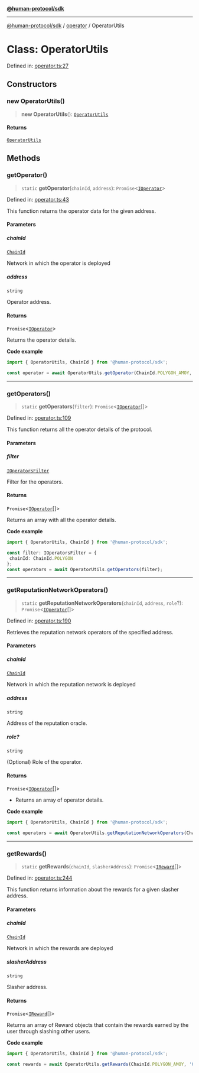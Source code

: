 [**@human-protocol/sdk**](../../README.md)

***

[@human-protocol/sdk](../../modules.md) / [operator](../README.md) / OperatorUtils

# Class: OperatorUtils

Defined in: [operator.ts:27](https://github.com/humanprotocol/human-protocol/blob/1fed10bebf38e474662f3001345d050ccf6fda2f/packages/sdk/typescript/human-protocol-sdk/src/operator.ts#L27)

## Constructors

### new OperatorUtils()

> **new OperatorUtils**(): [`OperatorUtils`](OperatorUtils.md)

#### Returns

[`OperatorUtils`](OperatorUtils.md)

## Methods

### getOperator()

> `static` **getOperator**(`chainId`, `address`): `Promise`\<[`IOperator`](../../interfaces/interfaces/IOperator.md)\>

Defined in: [operator.ts:43](https://github.com/humanprotocol/human-protocol/blob/1fed10bebf38e474662f3001345d050ccf6fda2f/packages/sdk/typescript/human-protocol-sdk/src/operator.ts#L43)

This function returns the operator data for the given address.

#### Parameters

##### chainId

[`ChainId`](../../enums/enumerations/ChainId.md)

Network in which the operator is deployed

##### address

`string`

Operator address.

#### Returns

`Promise`\<[`IOperator`](../../interfaces/interfaces/IOperator.md)\>

Returns the operator details.

**Code example**

```ts
import { OperatorUtils, ChainId } from '@human-protocol/sdk';

const operator = await OperatorUtils.getOperator(ChainId.POLYGON_AMOY, '0x62dD51230A30401C455c8398d06F85e4EaB6309f');
```

***

### getOperators()

> `static` **getOperators**(`filter`): `Promise`\<[`IOperator`](../../interfaces/interfaces/IOperator.md)[]\>

Defined in: [operator.ts:109](https://github.com/humanprotocol/human-protocol/blob/1fed10bebf38e474662f3001345d050ccf6fda2f/packages/sdk/typescript/human-protocol-sdk/src/operator.ts#L109)

This function returns all the operator details of the protocol.

#### Parameters

##### filter

[`IOperatorsFilter`](../../interfaces/interfaces/IOperatorsFilter.md)

Filter for the operators.

#### Returns

`Promise`\<[`IOperator`](../../interfaces/interfaces/IOperator.md)[]\>

Returns an array with all the operator details.

**Code example**

```ts
import { OperatorUtils, ChainId } from '@human-protocol/sdk';

const filter: IOperatorsFilter = {
 chainId: ChainId.POLYGON
};
const operators = await OperatorUtils.getOperators(filter);
```

***

### getReputationNetworkOperators()

> `static` **getReputationNetworkOperators**(`chainId`, `address`, `role`?): `Promise`\<[`IOperator`](../../interfaces/interfaces/IOperator.md)[]\>

Defined in: [operator.ts:190](https://github.com/humanprotocol/human-protocol/blob/1fed10bebf38e474662f3001345d050ccf6fda2f/packages/sdk/typescript/human-protocol-sdk/src/operator.ts#L190)

Retrieves the reputation network operators of the specified address.

#### Parameters

##### chainId

[`ChainId`](../../enums/enumerations/ChainId.md)

Network in which the reputation network is deployed

##### address

`string`

Address of the reputation oracle.

##### role?

`string`

(Optional) Role of the operator.

#### Returns

`Promise`\<[`IOperator`](../../interfaces/interfaces/IOperator.md)[]\>

- Returns an array of operator details.

**Code example**

```ts
import { OperatorUtils, ChainId } from '@human-protocol/sdk';

const operators = await OperatorUtils.getReputationNetworkOperators(ChainId.POLYGON_AMOY, '0x62dD51230A30401C455c8398d06F85e4EaB6309f');
```

***

### getRewards()

> `static` **getRewards**(`chainId`, `slasherAddress`): `Promise`\<[`IReward`](../../interfaces/interfaces/IReward.md)[]\>

Defined in: [operator.ts:244](https://github.com/humanprotocol/human-protocol/blob/1fed10bebf38e474662f3001345d050ccf6fda2f/packages/sdk/typescript/human-protocol-sdk/src/operator.ts#L244)

This function returns information about the rewards for a given slasher address.

#### Parameters

##### chainId

[`ChainId`](../../enums/enumerations/ChainId.md)

Network in which the rewards are deployed

##### slasherAddress

`string`

Slasher address.

#### Returns

`Promise`\<[`IReward`](../../interfaces/interfaces/IReward.md)[]\>

Returns an array of Reward objects that contain the rewards earned by the user through slashing other users.

**Code example**

```ts
import { OperatorUtils, ChainId } from '@human-protocol/sdk';

const rewards = await OperatorUtils.getRewards(ChainId.POLYGON_AMOY, '0x62dD51230A30401C455c8398d06F85e4EaB6309f');
```
